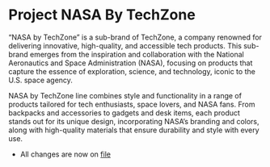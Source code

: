 # Project NASA By TechZone
“NASA by TechZone” is a sub-brand of TechZone, a company renowned for delivering innovative, high-quality, and accessible tech products. This sub-brand emerges from the inspiration and collaboration with the National Aeronautics and Space Administration (NASA), focusing on products that capture the essence of exploration, science, and technology, iconic to the U.S. space agency.

NASA by TechZone line combines style and functionality in a range of products tailored for tech enthusiasts, space lovers, and NASA fans. From backpacks and accessories to gadgets and desk items, each product stands out for its unique design, incorporating NASA’s branding and colors, along with high-quality materials that ensure durability and style with every use.


- All changes are now on [file](CHANGELOG.md)
